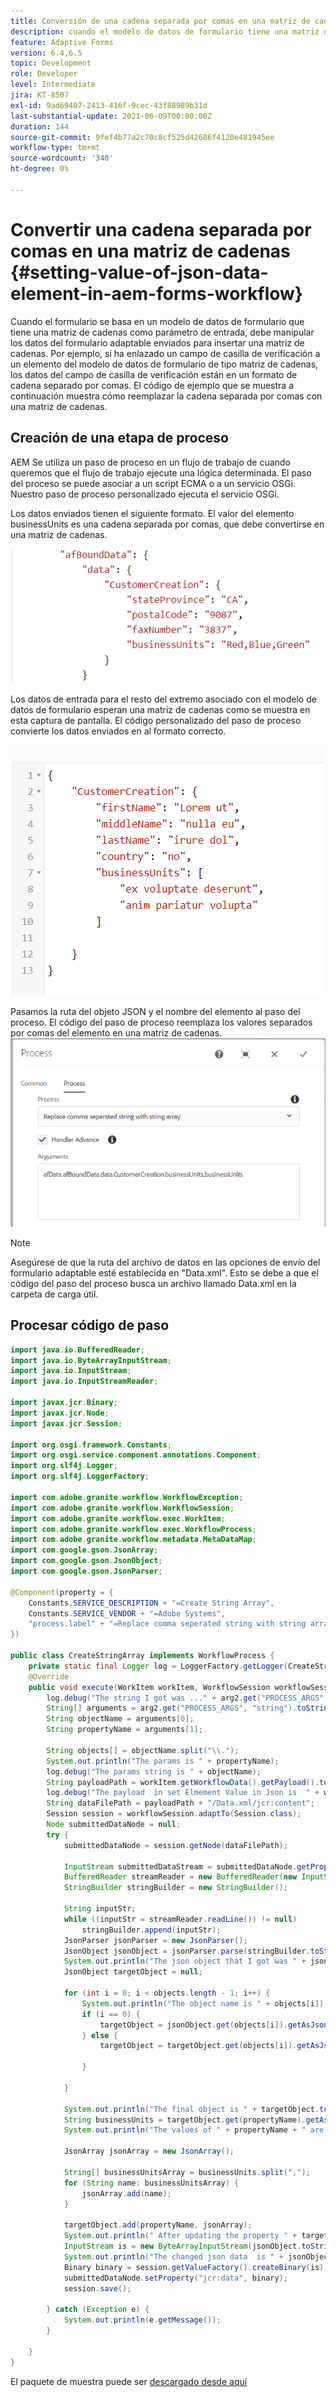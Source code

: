```yaml
---
title: Conversión de una cadena separada por comas en una matriz de cadenas en AEM Forms Workflow
description: cuando el modelo de datos de formulario tiene una matriz de cadenas como uno de los parámetros de entrada, deberá aplicar un masaje a los datos generados a partir de la acción de envío de un formulario adaptable antes de invocar la acción de envío del modelo de datos de formulario.
feature: Adaptive Forms
version: 6.4,6.5
topic: Development
role: Developer
level: Intermediate
jira: KT-8507
exl-id: 9ad69407-2413-416f-9cec-43f88989b31d
last-substantial-update: 2021-06-09T00:00:00Z
duration: 144
source-git-commit: 9fef4b77a2c70c8cf525d42686f4120e481945ee
workflow-type: tm+mt
source-wordcount: '340'
ht-degree: 0%

---
```


# Convertir una cadena separada por comas en una matriz de cadenas {#setting-value-of-json-data-element-in-aem-forms-workflow}

Cuando el formulario se basa en un modelo de datos de formulario que tiene una matriz de cadenas como parámetro de entrada, debe manipular los datos del formulario adaptable enviados para insertar una matriz de cadenas. Por ejemplo, si ha enlazado un campo de casilla de verificación a un elemento del modelo de datos de formulario de tipo matriz de cadenas, los datos del campo de casilla de verificación están en un formato de cadena separado por comas. El código de ejemplo que se muestra a continuación muestra cómo reemplazar la cadena separada por comas con una matriz de cadenas.

## Creación de una etapa de proceso

AEM Se utiliza un paso de proceso en un flujo de trabajo de cuando queremos que el flujo de trabajo ejecute una lógica determinada. El paso del proceso se puede asociar a un script ECMA o a un servicio OSGi. Nuestro paso de proceso personalizado ejecuta el servicio OSGi.

Los datos enviados tienen el siguiente formato. El valor del elemento businessUnits es una cadena separada por comas, que debe convertirse en una matriz de cadenas.

![submitted-data](assets/submitted-data-string.png)

Los datos de entrada para el resto del extremo asociado con el modelo de datos de formulario esperan una matriz de cadenas como se muestra en esta captura de pantalla. El código personalizado del paso de proceso convierte los datos enviados en al formato correcto.

![fdm-string-array](assets/string-array-fdm.png)

Pasamos la ruta del objeto JSON y el nombre del elemento al paso del proceso. El código del paso de proceso reemplaza los valores separados por comas del elemento en una matriz de cadenas.
![paso del proceso](assets/create-string-array.png)

>[!NOTE]
>
>Asegúrese de que la ruta del archivo de datos en las opciones de envío del formulario adaptable esté establecida en &quot;Data.xml&quot;. Esto se debe a que el código del paso del proceso busca un archivo llamado Data.xml en la carpeta de carga útil.

## Procesar código de paso

```java
import java.io.BufferedReader;
import java.io.ByteArrayInputStream;
import java.io.InputStream;
import java.io.InputStreamReader;

import javax.jcr.Binary;
import javax.jcr.Node;
import javax.jcr.Session;

import org.osgi.framework.Constants;
import org.osgi.service.component.annotations.Component;
import org.slf4j.Logger;
import org.slf4j.LoggerFactory;

import com.adobe.granite.workflow.WorkflowException;
import com.adobe.granite.workflow.WorkflowSession;
import com.adobe.granite.workflow.exec.WorkItem;
import com.adobe.granite.workflow.exec.WorkflowProcess;
import com.adobe.granite.workflow.metadata.MetaDataMap;
import com.google.gson.JsonArray;
import com.google.gson.JsonObject;
import com.google.gson.JsonParser;

@Component(property = {
    Constants.SERVICE_DESCRIPTION + "=Create String Array",
    Constants.SERVICE_VENDOR + "=Adobe Systems",
    "process.label" + "=Replace comma seperated string with string array"
})

public class CreateStringArray implements WorkflowProcess {
    private static final Logger log = LoggerFactory.getLogger(CreateStringArray.class);
    @Override
    public void execute(WorkItem workItem, WorkflowSession workflowSession, MetaDataMap arg2) throws WorkflowException {
        log.debug("The string I got was ..." + arg2.get("PROCESS_ARGS", "string").toString());
        String[] arguments = arg2.get("PROCESS_ARGS", "string").toString().split(",");
        String objectName = arguments[0];
        String propertyName = arguments[1];

        String objects[] = objectName.split("\\.");
        System.out.println("The params is " + propertyName);
        log.debug("The params string is " + objectName);
        String payloadPath = workItem.getWorkflowData().getPayload().toString();
        log.debug("The payload  in set Elmement Value in Json is  " + workItem.getWorkflowData().getPayload().toString());
        String dataFilePath = payloadPath + "/Data.xml/jcr:content";
        Session session = workflowSession.adaptTo(Session.class);
        Node submittedDataNode = null;
        try {
            submittedDataNode = session.getNode(dataFilePath);

            InputStream submittedDataStream = submittedDataNode.getProperty("jcr:data").getBinary().getStream();
            BufferedReader streamReader = new BufferedReader(new InputStreamReader(submittedDataStream, "UTF-8"));
            StringBuilder stringBuilder = new StringBuilder();

            String inputStr;
            while ((inputStr = streamReader.readLine()) != null)
                stringBuilder.append(inputStr);
            JsonParser jsonParser = new JsonParser();
            JsonObject jsonObject = jsonParser.parse(stringBuilder.toString()).getAsJsonObject();
            System.out.println("The json object that I got was " + jsonObject);
            JsonObject targetObject = null;

            for (int i = 0; i < objects.length - 1; i++) {
                System.out.println("The object name is " + objects[i]);
                if (i == 0) {
                    targetObject = jsonObject.get(objects[i]).getAsJsonObject();
                } else {
                    targetObject = targetObject.get(objects[i]).getAsJsonObject();

                }

            }

            System.out.println("The final object is " + targetObject.toString());
            String businessUnits = targetObject.get(propertyName).getAsString();
            System.out.println("The values of " + propertyName + " are " + businessUnits);

            JsonArray jsonArray = new JsonArray();

            String[] businessUnitsArray = businessUnits.split(",");
            for (String name: businessUnitsArray) {
                jsonArray.add(name);
            }

            targetObject.add(propertyName, jsonArray);
            System.out.println(" After updating the property " + targetObject.toString());
            InputStream is = new ByteArrayInputStream(jsonObject.toString().getBytes());
            System.out.println("The changed json data  is " + jsonObject.toString());
            Binary binary = session.getValueFactory().createBinary(is);
            submittedDataNode.setProperty("jcr:data", binary);
            session.save();

        } catch (Exception e) {
            System.out.println(e.getMessage());
        }

    }
}
```

El paquete de muestra puede ser [descargado desde aquí](assets/CreateStringArray.CreateStringArray.core-1.0-SNAPSHOT.jar)
